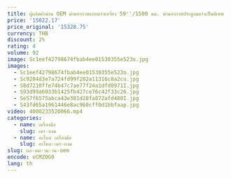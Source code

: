 ```yaml
---
title: ผู้ผลิตผ้าม่าน OEM ม่านอากาศแบบแรงเหวี่ยง 59''/1500 มม. ม่านอากาศประตูลมแรงเป็นพิเศษ
price: '15022.17'
price_original: '15328.75'
currency: THB
discount: 2%
rating: 4
volume: 92
image: Sc1eef42798674fbab4ee01530355e523o.jpg
images:
  - Sc1eef42798674fbab4ee01530355e523o.jpg
  - Sc9204d3e7a724fd99f202a11316c8a2cu.jpg
  - S8d7210ffe74b47c7ae77f24a1dfd0971I.jpg
  - S93d99a6033b1425fb427ce76c42f33c26.jpg
  - Se57f6575abca43e381d28fa872afd480I.jpg
  - S43fd65a1961446e8ac960cff0d1bbfaap.jpg
video: 4000233520066.mp4
categories:
  - name: เครื่องมือ
    slug: เคร-องม
  - name: อะไหล่ เครื่องมือ
    slug: อะไหล-เคร-องม
slug: ผล-ตผ-าม-าน-oem
encode: oCMZOG0
lang: th
---
```

  